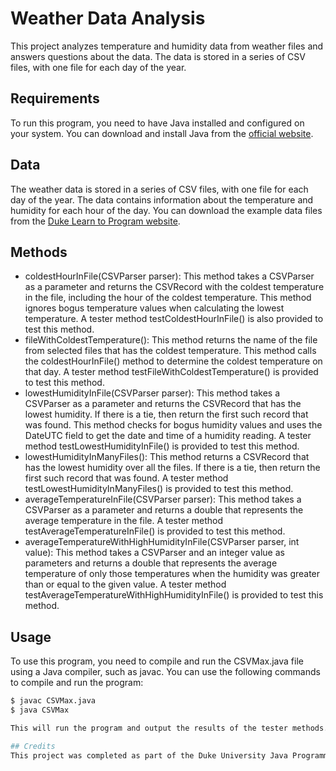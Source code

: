 # Weather Data Analysis
This project analyzes temperature and humidity data from weather files and answers questions about the data. The data is stored in a series of CSV files, with one file for each day of the year.

## Requirements
To run this program, you need to have Java installed and configured on your system. You can download and install Java from the [official website](https://www.java.com/en/download/).

## Data
The weather data is stored in a series of CSV files, with one file for each day of the year. The data contains information about the temperature and humidity for each hour of the day. You can download the example data files from the [Duke Learn to Program website](http://www.dukelearntoprogram.com/course2/data/nc_weather.zip).

## Methods
* coldestHourInFile(CSVParser parser): This method takes a CSVParser as a parameter and returns the CSVRecord with the coldest temperature in the file, including the hour of the coldest temperature. This method ignores bogus temperature values when calculating the lowest temperature. A tester method testColdestHourInFile() is also provided to test this method.
* fileWithColdestTemperature(): This method returns the name of the file from selected files that has the coldest temperature. This method calls the coldestHourInFile() method to determine the coldest temperature on that day. A tester method testFileWithColdestTemperature() is provided to test this method.
* lowestHumidityInFile(CSVParser parser): This method takes a CSVParser as a parameter and returns the CSVRecord that has the lowest humidity. If there is a tie, then return the first such record that was found. This method checks for bogus humidity values and uses the DateUTC field to get the date and time of a humidity reading. A tester method testLowestHumidityInFile() is provided to test this method.
* lowestHumidityInManyFiles(): This method returns a CSVRecord that has the lowest humidity over all the files. If there is a tie, then return the first such record that was found. A tester method testLowestHumidityInManyFiles() is provided to test this method.
* averageTemperatureInFile(CSVParser parser): This method takes a CSVParser as a parameter and returns a double that represents the average temperature in the file. A tester method testAverageTemperatureInFile() is provided to test this method.
* averageTemperatureWithHighHumidityInFile(CSVParser parser, int value): This method takes a CSVParser and an integer value as parameters and returns a double that represents the average temperature of only those temperatures when the humidity was greater than or equal to the given value. A tester method testAverageTemperatureWithHighHumidityInFile() is provided to test this method.

## Usage
To use this program, you need to compile and run the CSVMax.java file using a Java compiler, such as javac. You can use the following commands to compile and run the program:

```bash
$ javac CSVMax.java
$ java CSVMax

This will run the program and output the results of the tester methods.

## Credits
This project was completed as part of the Duke University Java Programming course.
